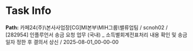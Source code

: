 # Task Info

**Path:** 카페24(주)\본사사업장\[CG]MI본부\MIH그룹\밸류업팀 / scnoh02 / [282954] 인플루언서 송금 요청 업무 (국내) _ 소득별회계전표처리 내용 확인 및 송금일자 정한 후 결의서 상신 / 2025-08-01_00-00-00

